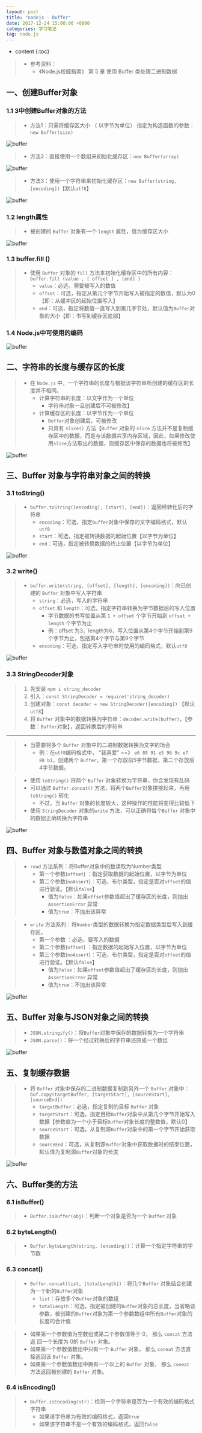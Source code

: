 ```yaml
---
layout: post
title: "nodejs - Buffer"
date: 2017-12-24 15:00:00 +0800 
categories: 学习笔记
tag: node.js
---
```

* content
{:toc}

> * 参考资料：
>   * 《Node.js权威指南》 第 5 章 使用 Buffer 类处理二进制数据

<!-- more -->

## 一、创建Buffer对象

### 1.1 3中创建Buffer对象的方法

> * 方法1：只需将缓存区大小 （ 以字节为单位） 指定为构造函数的参数：`new Buffer(size)`

![buffer](/styles/images/nodejs/buffer/buffer-01.png)

> * 方法2：直接使用一个数组来初始化缓存区：`new Buffer(array)`

![buffer](/styles/images/nodejs/buffer/buffer-02.png)

> * 方法3：使用一个字符串来初始化缓存区：`new Buffer(string, [encoding])`【默认`utf8`】

![buffer](/styles/images/nodejs/buffer/buffer-03.png)

### 1.2 length属性

> * 被创建的 `Buffer` 对象有一个 `length` 属性，值为缓存区大小

![buffer](/styles/images/nodejs/buffer/buffer-05.png)

### 1.3 buffer.fill ()

> * 使用 `Buffer` 对象的 `fill` 方法来初始化缓存区中的所有内容：`buffer.fill (value , [ offset ] , [end] )`
>   * `value`：必选，需要被写入的数值
>   * `offset`：可选，指定从第几个字节开始写入被指定的数值，默认为0【即：从缓冲区的起始位置写入】
>   * `end`：可选，指定将数值一直写入到第几字节处，默认值为`Buffer`对象的大小【即：书写到缓存区底部】

### 1.4 Node.js中可使用的编码

![buffer](/styles/images/nodejs/buffer/buffer-04.png)

## 二、字符串的长度与缓存区的长度

> * 在 `Node.js` 中，一个字符串的长度与根据该字符串所创建的缓存区的长度并不相同。
>   * 计算字符串的长度：以文字作为一个单位 
>       * 字符串对象一旦创建后不可被修改】
>   * 计算缓存区的长度：以字节作为一个单位
>       * `Buffer`对象创建后，可被修改
>       * 只具有 `slice()` 方法【`Buffer` 对象的 `slice` 方法并不是复制缓存区中的数据，而是与该数据共享内存区域，因此，如果修改使用`slice`方法取出的数据，则缓存区中保存的数据也将被修改】

![buffer](/styles/images/nodejs/buffer/buffer-06.png)

## 三、Buffer 对象与字符串对象之间的转换

### 3.1 toString()

> * `buffer.toString([encoding], [start], [end])`：返回经转化后的字符串
>   * `encoding`：可选，指定`Buffer`对象中保存的文字编码格式，默认`utf8`
>   * `start`：可选，指定被转换数据的起始位置【以字节为单位】
>   * `end`：可选，指定被转换数据的终止位置【以字节为单位】

![buffer](/styles/images/nodejs/buffer/buffer-07.png)

### 3.2 write()

> * `buffer.write(string, [offset], [length], [encoding])`：向已创建的 `Buffer` 对象中写入字符串
>   * `string`：必选，写入的字符串
>   * `offset` 和 `length`：可选，指定字符串转换为字节数据后的写入位置
>       * 字节数据的书写位置从第 `1 + offset` 个字节开始到 `offset + length` 个字节为止
>       * 例：offset 为3，length为6，写入位置从第4个字节开始到第9个字节为止，包括第4个字节与第9个字节
>   * `encoding`：可选，指定写入字符串时使用的编码格式，默认`utf8`

![buffer](/styles/images/nodejs/buffer/buffer-08.png)

### 3.3 StringDecoder对象

> 1. 先安装 `npm i string_decoder`
> 2. 引入：`const StringDecoder = require('string_decoder)`
> 3. 创建对象：`const decoder = new StringDecoder([encoding])` 【默认`utf8`】
> 4. 将 `Buffer` 对象中的数据转换为字符串：`decoder.write(buffer)`，【参数：`Buffer`对象】，返回转换后的字符串

---
> * 当需要将多个 `Buffer` 对象中的二进制数据转换为文字的场合
>   * 例：在`utf8`编码格式中， “我喜爱” ==》 `e6 88 91 e5 96 9c e7 88 b1`，创建两个 `Buffer`，第一个存放前5字节数据，第二个存放后4字节数据。

> * 使用 `toString()` 将两个 `Buffer` 对象转换为字符串，你会发现有乱码
> * 可以通过 `Buffer.concat()` 方法，将两个`Buffer`对象拼接起来，再用`toString()` 转化
>   * 不过，当 `Buffer` 对象的长度较大，这种操作的性能将变得比较低下
> * 使用 `StringDecoder` 对象的`write` 方法，可以正确将每个`Buffer` 对象中的数据正确转换为字符串

![buffer](/styles/images/nodejs/buffer/buffer-09.png)


## 四、Buffer 对象与数值对象之间的转换

> * `read` 方法系列：将Buffer对象中的数读取为Number类型
>   * 第一个参数(`offset`) ：指定获取数据的起始位置，以字节为单位
>   * 第二个参数(`noAssert`)：可选，布尔类型，指定是否对`offset`的值进行验证。【默认`false`】
>       * 值为`false`：如果`offset`参数值超出了缓存区的长度，则抛出 `AssertionError` 异常
>       * 值为`true`：不抛出该异常

> * `write` 方法系列：将`Number`类型的数据转换为指定数据类型后写入到缓存区。
>   * 第一个参数 ：必选，要写入的数据
>   * 第二个参数(`offset`) ：指定数据的起始写入位置，以字节为单位
>   * 第三个参数(`noAssert`)：可选，布尔类型，指定是否对`offset`的值进行验证。【默认`false`】
>       * 值为`false`：如果`offset`参数值超出了缓存区的长度，则抛出 `AssertionError` 异常
>       * 值为`true`：不抛出该异常

![buffer](/styles/images/nodejs/buffer/buffer-10.png)

## 五、Buffer 对象与JSON对象之间的转换

> * `JSON.stringify()`：将`Buffer`对象中保存的数据转换为一个字符串
> * `JSON.parse()`：将一个经过转换后的字符串还原成一个数组

![buffer](/styles/images/nodejs/buffer/buffer-11.png)

## 五、复制缓存数据

> * 将 `Buffer` 对象中保存的二进制数据复制到另外一个 `Buffer` 对象中：`buf.copy(targetBuffer, [targetStart], [sourceStart], [sourceEnd])`
>   * `targetBuffer`：必选，指定复制的目标 `Buffer` 对象
>   * `targetStart`：可选，指定目标`Buffer`对象中从第几个字节开始写入数据【参数值为一个小于目标`Buffer`对象长度的整数值，默认0】
>   * `sourceStart`：可选，从复制源`Buffer`对象中的第一个字节开始获取数据
>   * `sourceEnd`：可选，从复制源`Buffer`对象中获取数据时的结束位置，默认值为复制源`Buffer`对象的长度

![buffer](/styles/images/nodejs/buffer/buffer-12.png)

## 六、Buffer类的方法

### 6.1 isBuffer()

> * `Buffer.isBuffer(obj)`：判断一个对象是否为一个 `Buffer` 对象

### 6.2 byteLength()

> * `Buffer.byteLength(string, [encoding])`：计算一个指定字符串的字节数

### 6.3 concat()

> * `Buffer.concat(list, [totalLength])`：将几个`Buffer` 对象结合创建为一个新的`Buffer`对象
>   * `list`：存放多个`Buffer`对象的数组
>   * `totalLength`：可选，指定被创建的`Buffer`对象的总长度，当省略该参数，被创建的`Buffer`对象为第一个参数数组中所有`Buffer`对象的长度的合计值

> * 如果第一个参数值为空数组或第二个参数值等于 0， 那么 `concat` 方法返 回一个长度为 0的 `Buffer` 对象。
> * 如果第一个参数值数组中只有一个 `Buffer` 对象， 那么 `coneat` 方法直接返回该 `Buffer` 对象。
> * 如果第一个参数值数组中拥有一个以上的 `Buffer` 对象， 那么 `coneat` 方法返回被创建的 `Buffer` 对象。

### 6.4 isEncoding()

> * `Buffer.isEncoding(str)`：检测一个字符串是否为一个有效的编码格式字符串
>   * 如果该字符串为有效的编码格式，返回`true`
>   * 如果该字符串不是一个有效的编码格式，返回`false`